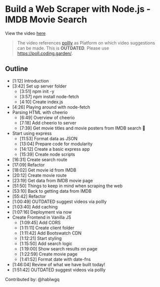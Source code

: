 # Build a Web Scraper with Node.js - IMDB Movie Search

View the video [here](https://www.youtube.com/watch?v=U0btOGPwrIY)

> The video references [pollly](https://poll.ly/#/) as Platform on which video
> suggestions can be made. This is **OUTDATED**. Please use 
> <https://poll.coding.garden/>.

## Outline

- [1:12] Introduction
- [3:42] Set up server folder
  - [3:51] npm init -y
  - [3:57] npm install node-fetch
  - [4:10] Create index.js
- [4:26] Playing around with node-fetch
- Parsing HTML with cheerio
  - [6:49] Overview of cheerio
  - [7:18] Add cheerio to server
  - [7:39] Get movie titles and movie posters from IMDB search :tada:
- Start using express
  - [11:53] Format data as JSON
  - [13:04] Prepare code for modularity
  - [14:12] Create a basic express app
  - [15:39] Create node scripts
- [16:31] Create search route
- [17:09] Refactor
- [18:02] Get movie id from IMDB
- [20:12] Create movie route
- [23:19] Get data from IMDB movie page
- [51:50] Things to keep in mind when scraping the web
- [53:10] Back to getting data from IMDB
- [55:42] Refactor
- [1:00:49] OUTDATED suggest videos via pollly
- [1:03:40] Add caching
- [1:07:16] Deployment via now
- Create Frontend in Vanilla JS
  - [1:09:45] Add CORS
  - [1:11:11] Create client folder
  - [1:11:42] Add Bootswatch CDN
  - [1:12:21] Start styling 
  - [1:15:50] Add search logic
  - [1:19:00] Show search results on page
  - [1:22:59] Create movie page
  - [1:41:52] Format date with date-fns
- [1:46:04] Review of what we have built today!
- [1:51:42] OUTDATED suggest videos via pollly

Contributed by: @hablwgq
